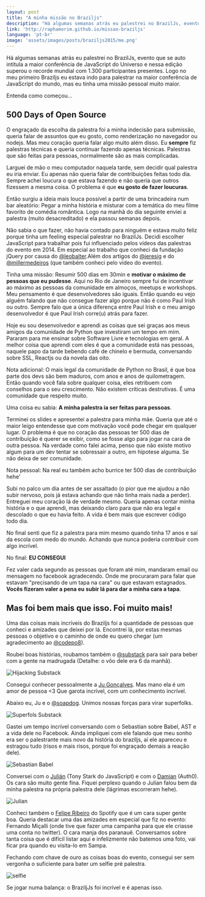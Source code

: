 ```yaml
---
layout: post
title: "A minha missão no Braziljs"
description: "Há algumas semanas atrás eu palestrei no BrazilJs, evento que se auto intitula a maior conferência de JavaScript do Universo e nessa edição superou o recorde mundial com 1.300 participantes presentes. Logo no meu primeiro Braziljs eu estava indo para palestrar na maior conferência de JavaScript do mundo, mas eu tinha uma missão pessoal muito maior."
link: 'http://raphamorim.github.io/missao-braziljs'
language: 'pt-br'
image: 'assets/images/posts/braziljs2015/me.png'
---
```


Há algumas semanas atrás eu palestrei no BrazilJs, evento que se auto intitula a maior conferência de JavaScript do Universo e nessa edição superou o recorde mundial com 1.300 participantes presentes. Logo no meu primeiro Braziljs eu estava indo para palestrar na maior conferência de JavaScript do mundo, mas eu tinha uma missão pessoal muito maior.

<!-- more -->

Entenda como começou...

## 500 Days of Open Source

O engraçado da escolha da palestra foi a minha indecisão para submissão, queria falar de assuntos que eu gosto, como renderização no navegador ou nodejs. Mas meu coração queria falar algo muito além disso. Eu **sempre** fiz palestras técnicas e queria continuar fazendo apenas técnicas. Palestras que são feitas para pessoas, normalmente são as mais complicadas.

Larguei de mão o meu computador naquela tarde, sem decidir qual palestra eu iria enviar. Eu apenas não queria falar de contribuições feitas todo dia. Sempre achei loucura o que estava fazendo e não queria que outros fizessem a mesma coisa. O problema é que **eu gosto de fazer loucuras**.

Então surgiu a ideia mais louca possível a partir de uma brincadeira num bar aleatório: Pegar a minha história e misturar com a temática do meu filme favorito de comédia romântica. Logo na manhã do dia seguinte enviei a palestra (muito desacreditado) e ela passou semanas depois. 

Não sabia o que fazer, não havia contado para ninguém e estava muito feliz porque tinha um feeling especial palestrar no BrazilJs. Decidi escolher JavaScript para trabalhar pois fui influenciado pelos vídeos das palestras do evento em 2014. Em especial ao trabalho que conheci da fundação jQuery por causa do [@leobalter](https://twitter.com/leobalter).Além dos artigos do [@jeresig](http://twitter.com/jeresig) e do [@millermedeiros](https://twitter.com/millermedeiros/) (que também conheci pelo vídeo do evento). 

Tinha uma missão: Resumir 500 dias em 30min e **motivar o máximo de pessoas que eu pudesse**. Aqui no Rio de Janeiro sempre fui de incentivar ao máximo as pessoas da comunidade em almoços, meetups e workshops. Meu pensamento é que desenvolvedores são iguais. Então quando eu vejo alguém falando que não consegue fazer algo porque não é como Paul Irish ou outro. Sempre falo que a única diferença entre Paul Irish e o meu amigo desenvolvedor é que Paul Irish corre(u) atrás para fazer. 

Hoje eu sou desenvolvedor e aprendi as coisas que sei graças aos meus amigos da comunidade de Python que investiram um tempo em mim. Pararam para me ensinar sobre Software Livre e tecnologias em geral. A melhor coisa que aprendi com eles é que a comunidade está nas pessoas, naquele papo da tarde bebendo café de chinelo e bermuda, conversando sobre SSL, Reactjs ou da novela das oito.

Nota adicional: O mais legal da comunidade de Python no Brasil, é que boa parte dos devs são bem maduros, com anos e anos de quilometragem. Então quando você fala sobre qualquer coisa, eles retribuem com conselhos para o seu crescimento. Não existem críticas destrutivas. É uma comunidade que respeito muito.

Uma coisa eu sabia: **A minha palestra ia ser feitas para pessoas**.

Terminei os slides e apresentei a palestra para minha mãe. Queria que até o maior leigo entendesse que com motivação você pode chegar em qualquer lugar. O problema é que no coração das pessoas ter 500 dias de contribuição é querer se exibir, como se fosse algo para jogar na cara de outra pessoa. Na verdade como falei acima, penso que não existe motivo algum para um dev tentar se sobressair a outro, em hipotese alguma. Se não deixa de ser comunidade. 

Nota pessoal: Na real eu também acho burrice ter 500 dias de contribuição hehe'

Subi no palco um dia antes de ser assaltado (o pior que me ajudou a não subir nervoso, pois já estava achando que não tinha mais nada a perder). Entreguei meu coração lá de verdade mesmo. Queria apenas contar minha história e o que aprendi, mas deixando claro para que não era legal e descolado o que eu havia feito. A vida é bem mais que escrever código todo dia.

No final senti que fiz a palestra para mim mesmo quando tinha 17 anos e saí da escola com medo do mundo. Achando que nunca poderia contribuir com algo incrível.

No final: **EU CONSEGUI**

Fez valer cada segundo as pessoas que foram até mim, mandaram email ou mensagem no facebook agradecendo. Onde me procuraram para falar que estavam "precisando de um tapa na cara" ou que estavam estagnados. **Vocês fizeram valer a pena eu subir lá para dar a minha cara a tapa**.

## Mas foi bem mais que isso. Foi muito mais!

Uma das coisas mais incríveis do Braziljs foi a quantidade de pessoas que conheci e amizades que deixei por lá. Encontrei lá, por estas mesmas pessoas o objetivo e o caminho de onde eu quero chegar (um agradecimento ao [@codepo8](https://twitter.com/codepo8)).

Roubei boas histórias, roubamos também o [@substack](http://twitter.com/substack) para sair para beber com a gente na madrugada (Detalhe: o vôo dele era 6 da manhã).

![Hijacking Substack](/assets/images/posts/braziljs2015/hijack.jpg)

Consegui conhecer pessoalmente a [Ju Gonçalves](http://twitter.com/cyberglot). Mas mano ela é um amor de pessoa <3 Que garota incrível, com um conhecimento incrível. 

Abaixo eu, Ju e o [@soapdog](http://twitter.com/soapdog). Unimos nossas forças para virar superfolks.

![Superfols Substack](/assets/images/posts/braziljs2015/superfolks.jpg)

Gastei um tempo incrível conversando com o Sebastian sobre Babel, AST e a vida dele no Facebook. Ainda impliquei com ele falando que meu sonho era ser o palestrante mais novo da história do braziljs, aí ele apareceu e estragou tudo (risos e mais risos, porque foi engraçado demais a reação dele).

![Sebastian Babel](/assets/images/posts/braziljs2015/babel.jpg)

Conversei com o [Julián](http://twiter.com/julian_duque) (Tony Stark do JavaScript) e com o [Damian](http://twiter.com/dschenkelman) (Auth0). Os cara são muito gente fina. Fiquei perplexo quando o Julian falou bem da minha palestra na própria palestra dele (lágrimas escorreram hehe).

![Julian](/assets/images/posts/braziljs2015/julian.jpg)

Conheci também o [Felipe Ribeiro](https://twitter.com/felipernb) do Spotify que é um cara super gente boa. Queria destacar uma das amizades em especial que fiz no evento: Fernando Miçalli (onde tive que fazer uma campanha para que ele criasse uma conta no twitter). O cara manja dos paranauê. Conversamos sobre tanta coisa que é difícil listar aqui e infelizmente não batemos uma foto, vai ficar pra quando eu visita-lo em Sampa.

Fechando com chave de ouro as coisas boas do evento, consegui ser sem vergonha o suficiente para bater um selfie pré palestra.

![selfie](/assets/images/posts/braziljs2015/selfie.jpg)

Se jogar numa balança: o BraziljJs foi incrível e é apenas isso.

